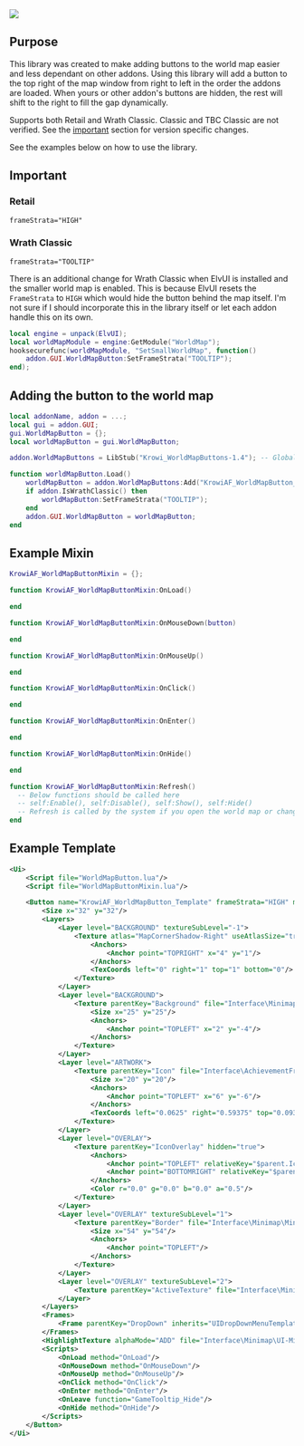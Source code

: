 <a href="https://www.curseforge.com/wow/addons/krowis-world-map-buttons" alt="Curseforge">
  <img src="https://img.shields.io/badge/Curseforge-Krowi's%20World%20Map%20Buttons-orange" />
</a>

## Purpose
This library was created to make adding buttons to the world map easier and less dependant on other addons.
Using this library will add a button to the top right of the map window from right to left in the order the addons are loaded.
When yours or other addon's buttons are hidden, the rest will shift to the right to fill the gap dynamically.

Supports both Retail and Wrath Classic. Classic and TBC Classic are not verified. See the [important](#important) section for version specific changes.

See the examples below on how to use the library.

## Important
### Retail
`frameStrata="HIGH"`
### Wrath Classic
`frameStrata="TOOLTIP"`

There is an additional change for Wrath Classic when ElvUI is installed and the smaller world map is enabled. This is because ElvUI resets the `FrameStrata` to `HIGH` which would hide the button behind the map itself. I'm not sure if I should incorporate this in the library itself or let each addon handle this on its own.
```lua
local engine = unpack(ElvUI);
local worldMapModule = engine:GetModule("WorldMap");
hooksecurefunc(worldMapModule, "SetSmallWorldMap", function()
    addon.GUI.WorldMapButton:SetFrameStrata("TOOLTIP");
end);
```

## Adding the button to the world map
```lua
local addonName, addon = ...;
local gui = addon.GUI;
gui.WorldMapButton = {};
local worldMapButton = gui.WorldMapButton;

addon.WorldMapButtons = LibStub("Krowi_WorldMapButtons-1.4"); -- Global world map buttons object

function worldMapButton.Load()
    worldMapButton = addon.WorldMapButtons:Add("KrowiAF_WorldMapButton_Template", "BUTTON");
    if addon.IsWrathClassic() then
        worldMapButton:SetFrameStrata("TOOLTIP");
    end
    addon.GUI.WorldMapButton = worldMapButton;
end
```

## Example Mixin
```lua
KrowiAF_WorldMapButtonMixin = {};

function KrowiAF_WorldMapButtonMixin:OnLoad()

end

function KrowiAF_WorldMapButtonMixin:OnMouseDown(button)

end

function KrowiAF_WorldMapButtonMixin:OnMouseUp()

end

function KrowiAF_WorldMapButtonMixin:OnClick()

end

function KrowiAF_WorldMapButtonMixin:OnEnter()

end

function KrowiAF_WorldMapButtonMixin:OnHide()

end

function KrowiAF_WorldMapButtonMixin:Refresh()
  -- Below functions should be called here
  -- self:Enable(), self:Disable(), self:Show(), self:Hide()
  -- Refresh is called by the system if you open the world map or change maps
end
```

## Example Template
```xml
<Ui>
    <Script file="WorldMapButton.lua"/>
    <Script file="WorldMapButtonMixin.lua"/>

	<Button name="KrowiAF_WorldMapButton_Template" frameStrata="HIGH" mixin="KrowiAF_WorldMapButtonMixin" motionScriptsWhileDisabled="true" virtual="true">
		<Size x="32" y="32"/>
		<Layers>
			<Layer level="BACKGROUND" textureSubLevel="-1">
				<Texture atlas="MapCornerShadow-Right" useAtlasSize="true" hidden="true">
					<Anchors>
						<Anchor point="TOPRIGHT" x="4" y="1"/>
					</Anchors>
					<TexCoords left="0" right="1" top="1" bottom="0"/>
				</Texture>
			</Layer>
			<Layer level="BACKGROUND">
				<Texture parentKey="Background" file="Interface\Minimap\UI-Minimap-Background">
					<Size x="25" y="25"/>
					<Anchors>
						<Anchor point="TOPLEFT" x="2" y="-4"/>
					</Anchors>
				</Texture>
			</Layer>
			<Layer level="ARTWORK">
				<Texture parentKey="Icon" file="Interface\AchievementFrame\UI-Achievement-Progressive-Shield-NoPoints">
					<Size x="20" y="20"/>
					<Anchors>
						<Anchor point="TOPLEFT" x="6" y="-6"/>
					</Anchors>
					<TexCoords left="0.0625" right="0.59375" top="0.09375" bottom="0.625"/>
				</Texture>
			</Layer>
			<Layer level="OVERLAY">
				<Texture parentKey="IconOverlay" hidden="true">
					<Anchors>
						<Anchor point="TOPLEFT" relativeKey="$parent.Icon"/>
						<Anchor point="BOTTOMRIGHT" relativeKey="$parent.Icon"/>
					</Anchors>
					<Color r="0.0" g="0.0" b="0.0" a="0.5"/>
				</Texture>
			</Layer>
			<Layer level="OVERLAY" textureSubLevel="1">
				<Texture parentKey="Border" file="Interface\Minimap\MiniMap-TrackingBorder">
					<Size x="54" y="54"/>
					<Anchors>
						<Anchor point="TOPLEFT"/>
					</Anchors>
				</Texture>
			</Layer>
			<Layer level="OVERLAY" textureSubLevel="2">
				<Texture parentKey="ActiveTexture" file="Interface\Minimap\UI-Minimap-ZoomButton-Toggle" alphaMode="ADD" hidden="true" setAllPoints="true"/>
			</Layer>			
		</Layers>
		<Frames>
			<Frame parentKey="DropDown" inherits="UIDropDownMenuTemplate" clampedToScreen="true" hidden="true"/>
		</Frames>
		<HighlightTexture alphaMode="ADD" file="Interface\Minimap\UI-Minimap-ZoomButton-Highlight"/>
		<Scripts>
			<OnLoad method="OnLoad"/>
			<OnMouseDown method="OnMouseDown"/>
			<OnMouseUp method="OnMouseUp"/>
			<OnClick method="OnClick"/>
			<OnEnter method="OnEnter"/>
			<OnLeave function="GameTooltip_Hide"/>
			<OnHide method="OnHide"/>
		</Scripts>
	</Button>
</Ui>
```
